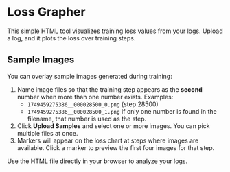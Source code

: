 # Loss Grapher

This simple HTML tool visualizes training loss values from your logs. Upload a log, and it plots the loss over training steps.

## Sample Images

You can overlay sample images generated during training:

1. Name image files so that the training step appears as the **second** number when more than one number exists. Examples:
   - `1749459275386__000028500_0.png` (step 28500)
   - `1749459275386__000028500_1.png`
   If only one number is found in the filename, that number is used as the step.
2. Click **Upload Samples** and select one or more images. You can pick multiple files at once.
3. Markers will appear on the loss chart at steps where images are available. Click a marker to preview the first four images for that step.

Use the HTML file directly in your browser to analyze your logs.
